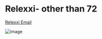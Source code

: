 # Relexxi- other than 72

[Relexxi Email](https://mygainwell-my.sharepoint.com/:u:/r/personal/christopher_nguyen_gainwelltechnologies_com/Documents/Evergreen/Emails/RE_%20Non-payable%20Relexxii%20.msg?csf=1&web=1&e=ts8a3U)

![image](https://user-images.githubusercontent.com/122046056/227079269-1eeb714f-2717-47d1-9d16-4437fd4b76c5.png)
